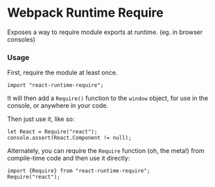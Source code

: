 # Webpack Runtime Require

Exposes a way to require module exports at runtime. (eg. in browser consoles)

### Usage

First, require the module at least once.
```
import "react-runtime-require";
```

It will then add a `Require()` function to the `window` object, for use in the console, or anywhere in your code.

Then just use it, like so:
```
let React = Require("react");
console.assert(React.Component != null);
```

Alternately, you can require the `Require` function (oh, the meta!) from compile-time code and then use it directly:
```
import {Require} from "react-runtime-require";
Require("react");
```